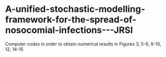 # A-unified-stochastic-modelling-framework-for-the-spread-of-nosocomial-infections---JRSI
Computer codes in order to obtain numerical results in Figures 3, 5-6, 8-10, 12, 14-15
